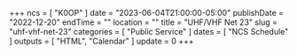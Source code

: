 +++
ncs = [ "K0OP" ]
date = "2023-06-04T21:00:00-05:00"
publishDate = "2022-12-20"
endTime = ""
location = ""
title = "UHF/VHF Net 23"
slug = "uhf-vhf-net-23"
categories = [ "Public Service" ]
dates = [ "NCS Schedule" ]
outputs = [ "HTML", "Calendar" ]
update = 0
+++
